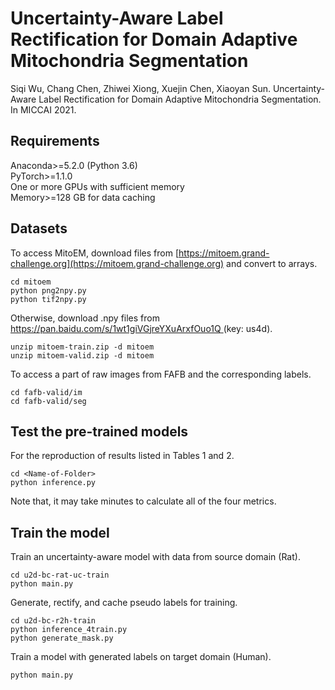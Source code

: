 Uncertainty-Aware Label Rectification for Domain Adaptive Mitochondria Segmentation
====
Siqi Wu, Chang Chen, Zhiwei Xiong, Xuejin Chen, Xiaoyan Sun. Uncertainty-Aware Label Rectification for Domain Adaptive Mitochondria Segmentation. In MICCAI 2021. <br/>

## Requirements
Anaconda>=5.2.0 (Python 3.6) <br/>
PyTorch>=1.1.0 <br/>
One or more GPUs with sufficient memory <br/>
Memory>=128 GB for data caching <br/>

## Datasets
To access MitoEM, download files from [https://mitoem.grand-challenge.org](https://mitoem.grand-challenge.org) and convert to arrays. <br/>
```
cd mitoem
python png2npy.py
python tif2npy.py
```
Otherwise, download .npy files from [https://pan.baidu.com/s/1wt1giVGjreYXuArxfOuo1Q ](https://pan.baidu.com/s/1wt1giVGjreYXuArxfOuo1Q) (key: us4d). <br/>
```
unzip mitoem-train.zip -d mitoem
unzip mitoem-valid.zip -d mitoem
```
To access a part of raw images from FAFB and the corresponding labels.
```
cd fafb-valid/im
cd fafb-valid/seg
```

## Test the pre-trained models
For the reproduction of results listed in Tables 1 and 2.
```
cd <Name-of-Folder>
python inference.py
```
Note that, it may take minutes to calculate all of the four metrics.

## Train the model
Train an uncertainty-aware model with data from source domain (Rat).
```
cd u2d-bc-rat-uc-train
python main.py
```
Generate, rectify, and cache pseudo labels for training.
```
cd u2d-bc-r2h-train
python inference_4train.py
python generate_mask.py
```
Train a model with generated labels on target domain (Human).
```
python main.py
```
